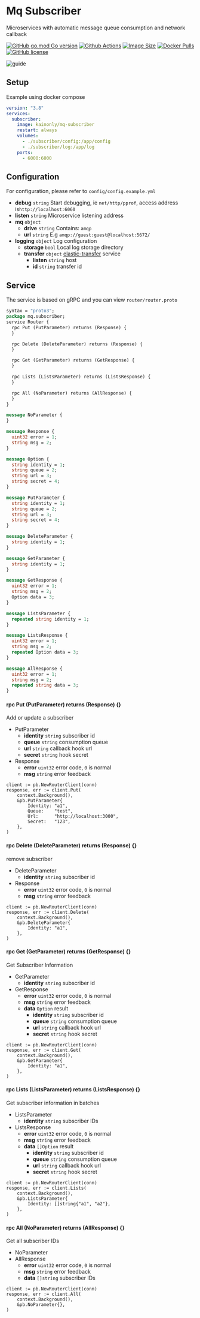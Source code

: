# Mq Subscriber

Microservices with automatic message queue consumption and network callback

[![GitHub go.mod Go version](https://img.shields.io/github/go-mod/go-version/codexset/mq-subscriber?style=flat-square)](https://github.com/codexset/mq-subscriber)
[![Github Actions](https://img.shields.io/github/workflow/status/codexset/mq-subscriber/release?style=flat-square)](https://github.com/codexset/mq-subscriber/actions)
[![Image Size](https://img.shields.io/docker/image-size/kainonly/mq-subscriber?style=flat-square)](https://hub.docker.com/r/kainonly/mq-subscriber)
[![Docker Pulls](https://img.shields.io/docker/pulls/kainonly/mq-subscriber.svg?style=flat-square)](https://hub.docker.com/r/kainonly/mq-subscriber)
[![GitHub license](https://img.shields.io/badge/license-MIT-blue.svg?style=flat-square)](https://raw.githubusercontent.com/codexset/mq-subscriber/master/LICENSE)

![guide](https://cdn.kainonly.com/resource/mq-subscriber.svg)

## Setup

Example using docker compose

```yaml
version: "3.8"
services: 
  subscriber:
    image: kainonly/mq-subscriber
    restart: always
    volumes:
      - ./subscriber/config:/app/config
      - ./subscriber/log:/app/log
    ports:
      - 6000:6000
```

## Configuration

For configuration, please refer to `config/config.example.yml`

- **debug** `string` Start debugging, ie `net/http/pprof`, access address is`http://localhost:6060`
- **listen** `string` Microservice listening address
- **mq** `object`
    - **drive** `string` Contains: `amqp`
    - **url** `string` E.g `amqp://guest:guest@localhost:5672/`
- **logging** `object` Log configuration
    - **storage** `bool` Local log storage directory
    - **transfer** `object` [elastic-transfer](https://github.com/codexset/elastic-transfer) service
      - **listen** `string` host
      - **id** `string` transfer id
    
## Service

The service is based on gRPC and you can view `router/router.proto`

```proto
syntax = "proto3";
package mq.subscriber;
service Router {
  rpc Put (PutParameter) returns (Response) {
  }

  rpc Delete (DeleteParameter) returns (Response) {
  }

  rpc Get (GetParameter) returns (GetResponse) {
  }

  rpc Lists (ListsParameter) returns (ListsResponse) {
  }

  rpc All (NoParameter) returns (AllResponse) {
  }
}

message NoParameter {
}

message Response {
  uint32 error = 1;
  string msg = 2;
}

message Option {
  string identity = 1;
  string queue = 2;
  string url = 3;
  string secret = 4;
}

message PutParameter {
  string identity = 1;
  string queue = 2;
  string url = 3;
  string secret = 4;
}

message DeleteParameter {
  string identity = 1;
}

message GetParameter {
  string identity = 1;
}

message GetResponse {
  uint32 error = 1;
  string msg = 2;
  Option data = 3;
}

message ListsParameter {
  repeated string identity = 1;
}

message ListsResponse {
  uint32 error = 1;
  string msg = 2;
  repeated Option data = 3;
}

message AllResponse {
  uint32 error = 1;
  string msg = 2;
  repeated string data = 3;
}
```

#### rpc Put (PutParameter) returns (Response) {}

Add or update a subscriber

- PutParameter
  - **identity** `string` subscriber id
  - **queue** `string` consumption queue
  - **url** `string` callback hook url
  - **secret** `string` hook secret
- Response
  - **error** `uint32` error code, `0` is normal
  - **msg** `string` error feedback

```golang
client := pb.NewRouterClient(conn)
response, err := client.Put(
    context.Background(),
    &pb.PutParameter{
        Identity: "a1",
        Queue:    "test",
        Url:      "http://localhost:3000",
        Secret:   "123",
    },
)
```

#### rpc Delete (DeleteParameter) returns (Response) {}

remove subscriber

- DeleteParameter
  - **identity** `string` subscriber id
- Response
  - **error** `uint32` error code, `0` is normal
  - **msg** `string` error feedback

```golang
client := pb.NewRouterClient(conn)
response, err := client.Delete(
    context.Background(),
    &pb.DeleteParameter{
        Identity: "a1",
    },
)
```

#### rpc Get (GetParameter) returns (GetResponse) {}

Get Subscriber Information

- GetParameter
  - **identity** `string` subscriber id
- GetResponse
  - **error** `uint32` error code, `0` is normal
  - **msg** `string` error feedback
  - **data** `Option` result
    - **identity** `string` subscriber id
    - **queue** `string` consumption queue
    - **url** `string` callback hook url
    - **secret** `string` hook secret

```golang
client := pb.NewRouterClient(conn)
response, err := client.Get(
    context.Background(),
    &pb.GetParameter{
        Identity: "a1",
    },
)
```

#### rpc Lists (ListsParameter) returns (ListsResponse) {}

Get subscriber information in batches

- ListsParameter
  - **identity** `string` subscriber IDs
- ListsResponse
  - **error** `uint32` error code, `0` is normal
  - **msg** `string` error feedback
  - **data** `[]Option` result
    - **identity** `string` subscriber id
    - **queue** `string` consumption queue
    - **url** `string` callback hook url
    - **secret** `string` hook secret 

```golang
client := pb.NewRouterClient(conn)
response, err := client.Lists(
    context.Background(),
    &pb.ListsParameter{
        Identity: []string{"a1", "a2"},
    },
)
```

#### rpc All (NoParameter) returns (AllResponse) {}

Get all subscriber IDs

- NoParameter
- AllResponse
  - **error** `uint32` error code, `0` is normal
  - **msg** `string` error feedback
  - **data** `[]string` subscriber IDs

```golang
client := pb.NewRouterClient(conn)
response, err := client.All(
    context.Background(),
    &pb.NoParameter{},
)
```